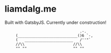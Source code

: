 # liamdalg.me

Built with GatsbyJS. Currently under construction!

```
                                  .-.
     (___________________________()6 `-,
     (   ______________________   /''"`
     //\\                      //\\
     "" ""                     "" ""
```
